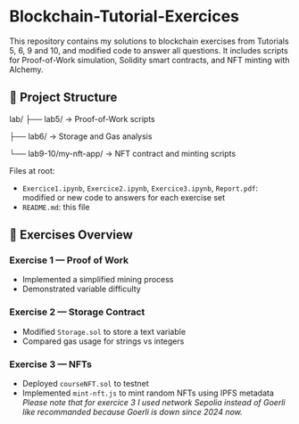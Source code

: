 # Blockchain-Tutorial-Exercices

This repository contains my solutions to blockchain exercises from Tutorials 5, 6, 9 and 10, and modified code to answer all questions.
It includes scripts for Proof-of-Work simulation, Solidity smart contracts, and NFT minting with Alchemy.

## 📁 Project Structure
lab/
 ├── lab5/               → Proof-of-Work scripts

 ├── lab6/               → Storage and Gas analysis
 
 └── lab9-10/my-nft-app/ → NFT contract and minting scripts

Files at root:
- `Exercice1.ipynb`, `Exercice2.ipynb`, `Exercice3.ipynb`, `Report.pdf`: modified or new code to answers for each exercise set
- `README.md`: this file


## 🧠 Exercises Overview

### Exercise 1 — Proof of Work
- Implemented a simplified mining process
- Demonstrated variable difficulty

### Exercise 2 — Storage Contract
- Modified `Storage.sol` to store a text variable
- Compared gas usage for strings vs integers

### Exercise 3 — NFTs
- Deployed `courseNFT.sol` to testnet
- Implemented `mint-nft.js` to mint random NFTs using IPFS metadata
 *Please note that for exercice 3 I used network Sepolia instead of Goerli like recommanded because Goerli is down since 2024 now.*